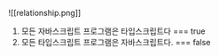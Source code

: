 ---
---

![[relationship.png]]

 1. 모든 자바스크립트 프로그램은 타입스크립트다 === true
 2. 모든 타입스크립트 프로그램은 자바스크립트다. === false

